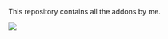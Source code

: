 This repository contains all the addons by me.

<a href="https://www.patreon.com/Krowi" alt="Curseforge">
  <img src="https://img.shields.io/badge/patreon-donate-f72d4f" />
</a>